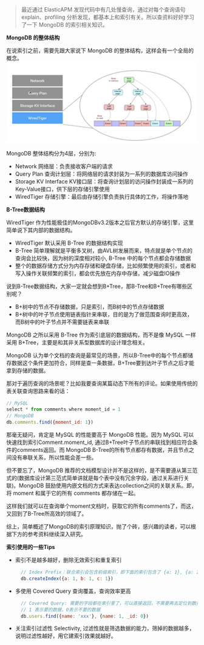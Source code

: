 > 最近通过 ElasticAPM 发现代码中有几处慢查询，通过对每个查询语句 explain、profiling 分析发现，都基本上和索引有关。所以查资料好好学习了一下 MongoDB 的索引相关知识。

**MongoDB 的整体结构**

在说索引之前，需要先跟大家说下 MongoDB 的整体结构，这样会有一个全局的概念。
![MongoDB Architecture](../assets/mongodb_architecture.png)

MongoDB 整体结构分为4层，分别为:
  - Network 网络层：负责接收客户端的请求
  - Query Plan 查询计划层：将网络层的请求封装为一系列的数据库访问操作
  - Storage KV Interface KV接口层：将查询计划层的访问操作封装成一系列的Key-Value接口，供下层的存储引擎使用
  - WiredTiger 存储引擎：最后由存储引擎负责执行具体的工作，将操作落地

**B-Tree数据结构**

WiredTiger 作为性能极佳的MongoDBv3.2版本之后官方默认的存储引擎，这里简单说下其内部的数据结构。
  - WiredTiger 默认采用 B-Tree 的数据结构实现
  - B-Tree 简单理解就是平衡多叉树，由AVL树发展而来，特点就是单个节点的查询会比较快，因为树的深度相对较小, B-Tree 中的每个节点都会存储数据
  - 整个的数据存储方式分为内存存储和硬盘存储，比如频繁使用的索引，或者和写入操作关联频繁的索引，都会优先放在内存中存储，减少磁盘IO操作

说到B-Tree数据结构，大家一定就会想到B+Tree，那B-Tree和B+Tree有哪些区别呢？
  - B+树中的节点不存储数据，只是索引，而B树中的节点存储数据
  - B+树中的叶子节点使用链表指针来串联，目的是为了做范围查询时更高效，而B树中的叶子节点并不需要链表来串联

MongoDB 之所以采用 B-Tree 作为索引底层的数据结构，而不是像 MySQL 一样采用 B+Tree，主要是和其非关系型数据库的设计理念相关。

MongoDB 认为单个文档的查询是最常见的场景，所以B-Tree中的每个节点都储存数据这个条件更加符合，同样是查一条数据，B+Tree要到达叶子节点之后才能拿到存储的数据。

那对于遍历查询的场景呢？比如我要查询某篇动态下所有的评论。如果使用传统的表关联查询思路来看的话：
```javascript
// MySQL
select * from comments where moment_id = 1
// MongoDB
db.comments.find({moment_id: 1})
```
那毫无疑问，肯定是 MySQL 的性能要高于 MongoDB 性能。因为 MySQL 可以快速找到索引Comment.moment_id, 通过B+Tree叶子节点的串联找到相应符合条件的comments返回。而 MongoDB B-Tree的所有节点都存有数据，并且节点之间没有串联关系，所以性能会差一些。   

但不要忘了，MongoDB 推荐的文档模型设计并不是这样的，是不需要遵从第三范式的(数据库设计第三范式简单讲就是每个表中没有冗余字段，通过关系进行关联)。MongoDB 鼓励使用内嵌文档的方式来表达collection之间的关联关系。即，将 moment 和属于它的所有 comments 都存储在一起。

这样我们就可以在查询单个moment文档时，获取它的所有comments了，而这，又回到了B-Tree所高效的领域了。

综上，简单概述了MongoDB的索引原理知识，抛了个砖，感兴趣的读者，可以根据下方的参考资料继续深入研究。

**索引使用的一些Tips**

- 索引不是越多越好，删除无效索引和重复索引
  ```javascript
    // Index Prefix：联合索引会包含前缀索引，即下面的索引包含了 {a: 1}, {a: 1, b: 1} 两个索引，不用重复定义了
    db.createIndex({a: 1, b: 1, c: 1})
  ```
- 多使用 Covered Query 查询覆盖，查询效率更高
  ```javascript
    // Covered Query: 需要的字段都在索引里了，可以直接返回，不需要再去定位到数据页拿数据了
    // 1 表示要的数据，0表示不要的数据
    db.users.find({name: 'xxx'}, {name: 1, _id: 0})
  ```
- 关注索引过滤性 Selectivity, 过滤性就是筛选数据的能力，筛掉的数据越多，说明过滤性越好，用它建索引效果就越好。